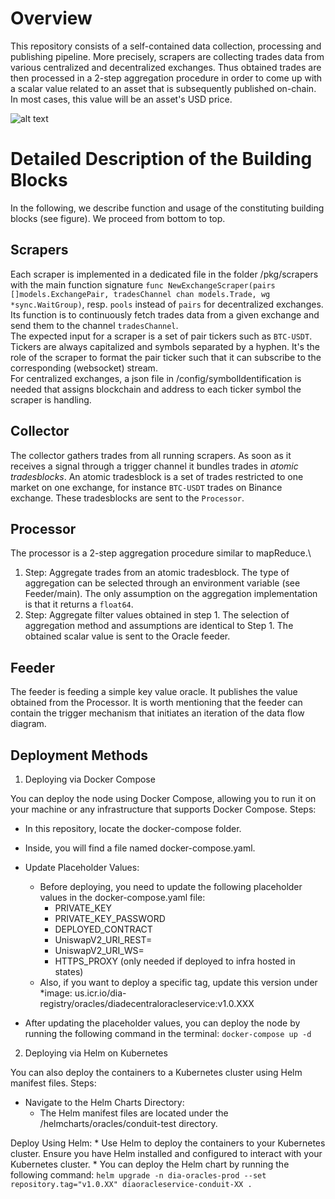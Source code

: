 # Overview

This repository consists of a self-contained data collection, processing and publishing pipeline. More precisely, scrapers are collecting trades data from various centralized and decentralized exchanges.
Thus obtained trades are then processed in a 2-step aggregation procedure in order to come up with a scalar value related to an asset that is subsequently published on-chain. In most cases, this value will be an asset's USD price.

![alt text](https://github.com/diadata-org/decentral-feeder/blob/master/assets/Feeder_Architecture_Small.jpg?raw=true)

# Detailed Description of the Building Blocks
In the following, we describe function and usage of the constituting building blocks (see figure). We proceed from bottom to top.

## Scrapers
Each scraper is implemented in a dedicated file in the folder /pkg/scrapers with the main function signature `func NewExchangeScraper(pairs []models.ExchangePair, tradesChannel chan models.Trade, wg *sync.WaitGroup)`, 
resp. `pools` instead of `pairs` for decentralized exchanges.\
Its function is to continuously fetch trades data from a given exchange and send them to the channel `tradesChannel`.\
The expected input for a scraper is a set of pair tickers such as `BTC-USDT`. Tickers are always capitalized and symbols separated by a hyphen. It's the role of the scraper to format the pair ticker such that it can subscribe to
 the corresponding (websocket) stream. \
For centralized exchanges, a json file in /config/symbolIdentification is needed that assigns blockchain and address to each ticker symbol the scraper is handling.

## Collector
The collector gathers trades from all running scrapers. As soon as it receives a signal through a trigger channel it bundles trades in *atomic tradesblocks*. An atomic tradesblock is a set of trades restricted to one market on one exchange, for instance `BTC-USDT` trades on Binance exchange. These tradesblocks are sent to the `Processor`.

## Processor
The processor is a 2-step aggregation procedure similar to mapReduce.\
1. Step: Aggregate trades from an atomic tradesblock. The type of aggregation can be selected through an environment variable (see Feeder/main). The only assumption on the aggregation implementation is that it returns a `float64`.
2. Step: Aggregate filter values obtained in step 1. The selection of aggregation method and assumptions are identical to Step 1.
The obtained scalar value is sent to the Oracle feeder.

## Feeder
The feeder is feeding a simple key value oracle. It publishes the value obtained from the Processor. It is worth mentioning that the feeder can contain the trigger mechanism that initiates an iteration of the data flow diagram.


## Deployment Methods
1. Deploying via Docker Compose

You can deploy the node using Docker Compose, allowing you to run it on your machine or any infrastructure that supports Docker Compose.
Steps:
* In this repository, locate the docker-compose folder.
* Inside, you will find a file named docker-compose.yaml.

* Update Placeholder Values:
     * Before deploying, you need to update the following placeholder values in the docker-compose.yaml file:
        * PRIVATE_KEY
        * PRIVATE_KEY_PASSWORD
        * DEPLOYED_CONTRACT
        * UniswapV2_URI_REST=
        * UniswapV2_URI_WS=
        * HTTPS_PROXY (only needed if deployed to infra hosted in states)
    * Also, if you want to deploy a specific tag, update this version under 
        *image: us.icr.io/dia-registry/oracles/diadecentraloracleservice:v1.0.XXX

* After updating the placeholder values, you can deploy the node by running the following command in the terminal:
`docker-compose up -d`

2. Deploying via Helm on Kubernetes

You can also deploy the containers to a Kubernetes cluster using Helm manifest files.
Steps:
* Navigate to the Helm Charts Directory:
    * The Helm manifest files are located under the /helmcharts/oracles/conduit-test directory.

Deploy Using Helm:
    * Use Helm to deploy the containers to your Kubernetes cluster. Ensure you have Helm installed and configured to interact with your Kubernetes cluster.
    * You can deploy the Helm chart by running the following command:
    `helm upgrade -n dia-oracles-prod --set repository.tag="v1.0.XX" diaoracleservice-conduit-XX .`